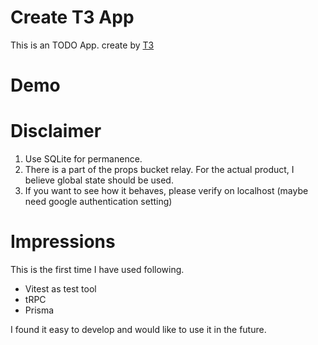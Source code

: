 # Create T3 App

This is an TODO App.
create by [T3](https://github.com/t3-oss/create-t3-app)

# Demo

# Disclaimer

1. Use SQLite for permanence.
2. There is a part of the props bucket relay. For the actual product, I believe global state should be used.
3. If you want to see how it behaves, please verify on localhost (maybe need google authentication setting)

# Impressions

This is the first time I have used following.

- Vitest as test tool
- tRPC
- Prisma

I found it easy to develop and would like to use it in the future.
